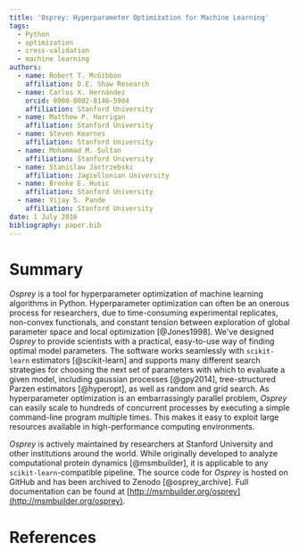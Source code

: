 ```yaml
---
title: 'Osprey: Hyperparameter Optimization for Machine Learning'
tags:
  - Python
  - optimization
  - cross-validation
  - machine learning
authors:
  - name: Robert T. McGibbon
    affiliation: D.E. Shaw Research
  - name: Carlos X. Hernández
    orcid: 0000-0002-8146-5904
    affiliation: Stanford University
  - name: Matthew P. Harrigan
    affiliation: Stanford University
  - name: Steven Kearnes
    affiliation: Stanford University
  - name: Mohammad M. Sultan
    affiliation: Stanford University
  - name: Stanislaw Jastrzebski
    affiliation: Jagiellonian University
  - name: Brooke E. Husic
    affiliation: Stanford University
  - name: Vijay S. Pande
    affiliation: Stanford University
date: 1 July 2016
bibliography: paper.bib
---
```



# Summary

*Osprey* is a tool for hyperparameter optimization of machine learning
algorithms in Python. Hyperparameter optimization can often be an onerous
process for researchers, due to time-consuming experimental replicates,
non-convex functionals, and constant tension between exploration of global
parameter space and local optimization [@Jones1998]. We've designed *Osprey* to
provide scientists with a practical, easy-to-use way of finding optimal model
parameters. The software works seamlessly with `scikit-learn` estimators
[@scikit-learn] and supports many different search strategies for choosing the
next set of parameters with which to evaluate a given model, including gaussian
processes [@gpy2014], tree-structured Parzen estimators [@hyperopt], as well as
random and grid search. As hyperparameter optimization is an embarrassingly
parallel problem, *Osprey* can easily scale to hundreds of concurrent processes
by executing a simple command-line program multiple times. This makes it easy
to exploit large resources available in high-performance computing environments.

*Osprey* is actively maintained by researchers at Stanford University and other
institutions around the world. While originally developed to analyze
computational protein dynamics [@msmbuilder], it is applicable to any
`scikit-learn`-compatible pipeline. The source code for *Osprey* is hosted on
GitHub and has been archived to Zenodo [@osprey_archive]. Full documentation can
be found at [http://msmbuilder.org/osprey](http://msmbuilder.org/osprey).


# References
